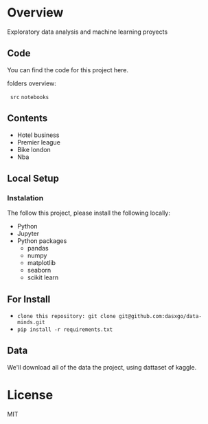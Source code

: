 # Overview
Exploratory data analysis and machine learning proyects 

## Code

You can find the code for this project here.

folders overview:

` src`
`notebooks`

## Contents

- Hotel business 
- Premier league
- Bike london 
- Nba

## Local Setup

### Instalation

The follow this project, please install the following locally:

- Python
- Jupyter
- Python packages
  - pandas 
  - numpy
  - matplotlib
  - seaborn 
  - scikit learn

## For Install

- `clone this repository: git clone git@github.com:dasxgo/data-minds.git`
- `pip install -r requirements.txt`

## **Data**

We'll download all of the data the project, using dattaset of kaggle.

# **License**
MIT


